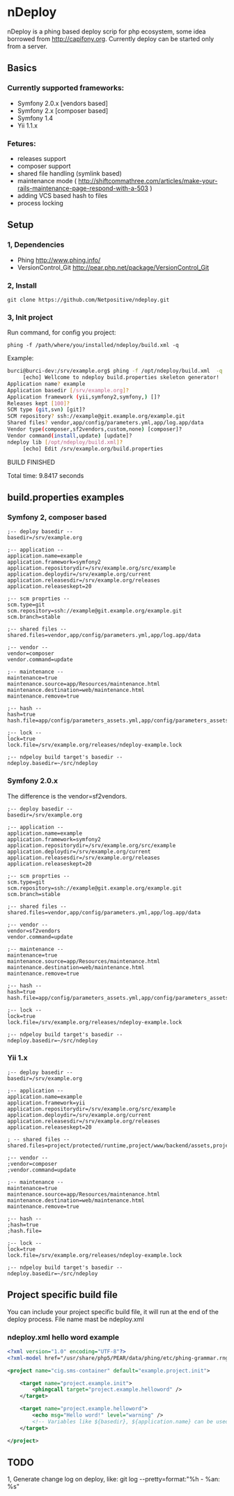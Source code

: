 # nDeploy

nDeploy is a phing based deploy scrip for php ecosystem, some idea borrowed from http://capifony.org.
Currently deploy can be started only from a server.

## Basics

### Currently supported frameworks:
- Symfony 2.0.x [vendors based]
- Symfony 2.x [composer based]
- Symfony 1.4
- Yii 1.1.x

### Fetures:
- releases support
- composer support
- shared file handling (symlink based)
- maintenance mode ( http://shiftcommathree.com/articles/make-your-rails-maintenance-page-respond-with-a-503 )
- adding VCS based hash to files
- process locking

## Setup

### 1, Dependencies

- Phing http://www.phing.info/
- VersionControl_Git http://pear.php.net/package/VersionControl_Git

### 2, Install

```
git clone https://github.com/Netpositive/ndeploy.git
```

### 3, Init project

Run command, for config you project:

```
phing -f /path/where/you/installed/ndeploy/build.xml -q
```

Example:

```bash
burci@burci-dev:/srv/example.org$ phing -f /opt/ndeploy/build.xml  -q
     [echo] Wellcome to ndeploy build.properties skeleton generator!
Application name? example
Application basedir [/srv/example.org]?
Application framework (yii,symfony2,symfony,) []?
Releases kept [100]?
SCM type (git,svn) [git]?
SCM repository? ssh://example@git.example.org/example.git
Shared files? vendor,app/config/parameters.yml,app/log.app/data
Vendor type(composer,sf2vendors,custom,none) [composer]?
Vendor command(install,update) [update]?
ndeploy lib [/opt/ndeploy/build.xml]?
     [echo] Edit /srv/example.org/build.properties
```

BUILD FINISHED

Total time: 9.8417 seconds

## build.properties examples

### Symfony 2, composer based

```
;-- deploy basedir --
basedir=/srv/example.org

;-- application --
application.name=example
application.framework=symfony2
application.repositorydir=/srv/example.org/src/example
application.deploydir=/srv/example.org/current
application.releasesdir=/srv/example.org/releases
application.releaseskept=20

;-- scm proprties --
scm.type=git
scm.repository=ssh://example@git.example.org/example.git
scm.branch=stable

;-- shared files --
shared.files=vendor,app/config/parameters.yml,app/log.app/data

;-- vendor --
vendor=composer
vendor.command=update

;-- maintenance --
maintenance=true
maintenance.source=app/Resources/maintenance.html
maintenance.destination=web/maintenance.html
maintenance.remove=true

;-- hash --
hash=true
hash.file=app/config/parameters_assets.yml,app/config/parameters_assets_2.yml

;-- lock --
lock=true
lock.file=/srv/example.org/releases/ndeploy-example.lock

;-- ndpeloy build target's basedir --
ndeploy.basedir=~/src/ndeploy
```

### Symfony 2.0.x

The difference is the vendor=sf2vendors.

```
;-- deploy basedir --
basedir=/srv/example.org

;-- application --
application.name=example
application.framework=symfony2
application.repositorydir=/srv/example.org/src/example
application.deploydir=/srv/example.org/current
application.releasesdir=/srv/example.org/releases
application.releaseskept=20

;-- scm proprties --
scm.type=git
scm.repository=ssh://example@git.example.org/example.git
scm.branch=stable

;-- shared files --
shared.files=vendor,app/config/parameters.yml,app/log.app/data

;-- vendor --
vendor=sf2vendors
vendor.command=update

;-- maintenance --
maintenance=true
maintenance.source=app/Resources/maintenance.html
maintenance.destination=web/maintenance.html
maintenance.remove=true

;-- hash --
hash=true
hash.file=app/config/parameters_assets.yml,app/config/parameters_assets_2.yml

;-- lock --
lock=true
lock.file=/srv/example.org/releases/ndeploy-example.lock

;-- ndpeloy build target's basedir --
ndeploy.basedir=~/src/ndeploy
```

### Yii 1.x

```
;-- deploy basedir --
basedir=/srv/example.org

;-- application --
application.name=example
application.framework=yii
application.repositorydir=/srv/example.org/src/example
application.deploydir=/srv/example.org/current
application.releasesdir=/srv/example.org/releases
application.releaseskept=20

; -- shared files --
shared.files=project/protected/runtime,project/www/backend/assets,project/www/frontend/assets,project/protected/config/local.php

;-- vendor --
;vendor=composer
;vendor.command=update

;-- maintenance --
maintenance=true
maintenance.source=app/Resources/maintenance.html
maintenance.destination=web/maintenance.html
maintenance.remove=true

;-- hash --
;hash=true
;hash.file=

;-- lock --
lock=true
lock.file=/srv/example.org/releases/ndeploy-example.lock

;-- ndpeloy build target's basedir --
ndeploy.basedir=~/src/ndeploy
```

## Project specific build file

You can include your project specific build file, it will run at the end of the deploy process.
File name mast be ndeploy.xml

### ndeploy.xml hello word example

```xml
<?xml version="1.0" encoding="UTF-8"?>
<?xml-model href="/usr/share/php5/PEAR/data/phing/etc/phing-grammar.rng" type="application/xml" schematypens="http://relaxng.org/ns/structure/1.0" ?>

<project name="cig.sms-container" default="example.project.init">

    <target name="project.example.init">
        <phingcall target="project.example.helloword" />
    </target>

    <target name="project.example.helloword">
        <echo msg="Hello word!" level="warning" />
        <!-- Variables like ${basedir}, ${application.name} can be used -->
    </target>

</project>
```

## TODO

1, Generate change log on deploy, like:
  git log --pretty=format:"%h - %an: %s"
